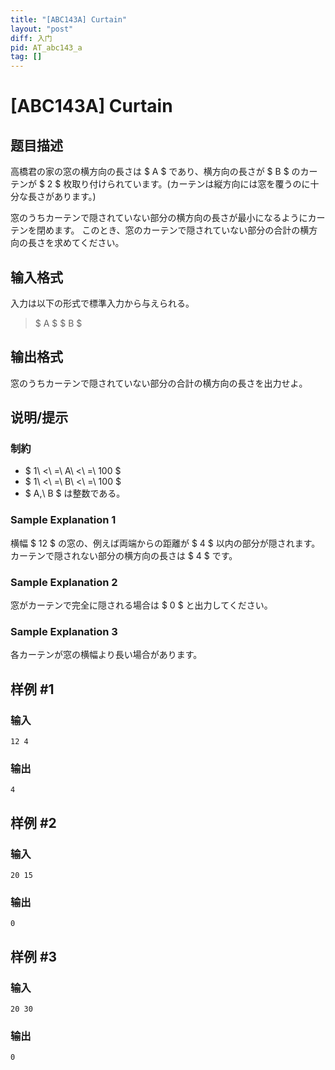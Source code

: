 ```yaml
---
title: "[ABC143A] Curtain"
layout: "post"
diff: 入门
pid: AT_abc143_a
tag: []
---
```


# [ABC143A] Curtain

## 题目描述

[problemUrl]: https://atcoder.jp/contests/abc143/tasks/abc143_a

高橋君の家の窓の横方向の長さは $ A $ であり、横方向の長さが $ B $ のカーテンが $ 2 $ 枚取り付けられています。(カーテンは縦方向には窓を覆うのに十分な長さがあります。)

窓のうちカーテンで隠されていない部分の横方向の長さが最小になるようにカーテンを閉めます。 このとき、窓のカーテンで隠されていない部分の合計の横方向の長さを求めてください。

## 输入格式

入力は以下の形式で標準入力から与えられる。

> $ A $ $ B $

## 输出格式

窓のうちカーテンで隠されていない部分の合計の横方向の長さを出力せよ。

## 说明/提示

### 制約

- $ 1\ <\ =\ A\ <\ =\ 100 $
- $ 1\ <\ =\ B\ <\ =\ 100 $
- $ A,\ B $ は整数である。

### Sample Explanation 1

横幅 $ 12 $ の窓の、例えば両端からの距離が $ 4 $ 以内の部分が隠されます。カーテンで隠されない部分の横方向の長さは $ 4 $ です。

### Sample Explanation 2

窓がカーテンで完全に隠される場合は $ 0 $ と出力してください。

### Sample Explanation 3

各カーテンが窓の横幅より長い場合があります。

## 样例 #1

### 输入

```
12 4
```

### 输出

```
4
```

## 样例 #2

### 输入

```
20 15
```

### 输出

```
0
```

## 样例 #3

### 输入

```
20 30
```

### 输出

```
0
```

